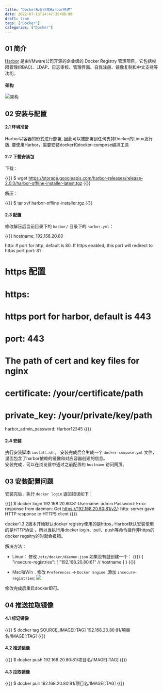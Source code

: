 ```yaml
---
title: "Docker私有仓库Harbor搭建"
date: 2022-07-13T14:47:35+08:00
draft: true
tags: ["Docker"]
categories: ["Docker"]
---
```


## 01 简介

[Harbor](https://github.com/goharbor/harbor) 是由VMware公司开源的企业级的 Docker Registry 管理项目，它包括权限管理(RBAC)、LDAP、日志审核、管理界面、自我注册、镜像复制和中文支持等功能。

#### 架构

![架构](https://pic-1257946109.cos.ap-shanghai.myqcloud.com/blog/3964954054-6075a08c9ecf9_fix732.webp)

## 02 安装与配置

#### 2.1 环境准备

Harbor以容器的形式进行部署, 因此可以被部署到任何支持Docker的Linux发行版, 要使用Harbor，需要安装docker和docker-compose编排工具

#### 2.2 下载安装包

下载：

{{<highlight shell>}}
$ wget https://storage.googleapis.com/harbor-releases/release-2.0.0/harbor-offline-installer-latest.tgz
{{</highlight>}}

解压：

{{<highlight shell>}}
$ tar xvf harbor-offline-installer.tgz
{{</highlight>}}

#### 2.3 配置

修改解压后当前目录下的 `harbor/` 目录下的 `harbor.yml`：

{{<highlight yaml>}}
hostname: 192.168.20.80

http:
    # port for http, default is 80. If https enabled, this port will redirect to https port
    port: 81

# https 配置
# https:
  # https port for harbor, default is 443
  # port: 443
  # The path of cert and key files for nginx
  # certificate: /your/certificate/path
  # private_key: /your/private/key/path

harbor_admin_password: Harbor12345
{{</highlight>}}

#### 2.4 安装

执行安装脚本 `install.sh` 。
安装完成后会生成一个 `docker-compose.yml` 文件，里面包含了harbor依赖的镜像和对应容器创建的信息。  
安装完成，可以在浏览器中通过之前配置的 `hostname` 访问网页。

## 03 安装配置问题

安装完后，执行 `docker login` 返回错误如下：

{{<highlight shell>}}
$ docker login 192.168.20.80:81
Username: admin
Password:
Error response from daemon: Get https://192.168.20.80:81/v2/: http: server gave HTTP response to HTTPS client
{{</highlight>}}

docker1.3.2版本开始默认docker registry使用的是https，·Harbor默认安装使用的是HTTP协议·，所以当执行用docker login、pull、push等命令操作非https的docker regsitry的时就会报错。

解决方法：
- Linux： 修改 `/etc/docker/daemon.json` 如果没有就创建一个：
{{<highlight json>}}
{
    "insecure-registries": [
        "192.168.20.80:81" // hostname
    ]
}
{{</highlight>}}

- Mac和Win：修改 `Preferences` -> `Docker Engine` ,添加 `insecure-registries`:
![](https://pic-1257946109.cos.ap-shanghai.myqcloud.com/blog/1657697247435.jpg)

修改完成后重启docker即可。

## 04 推送拉取镜像

#### 4.1 标记镜像
{{<highlight shell>}}
$ docker tag SOURCE_IMAGE[:TAG] 192.168.20.80:81/项目名/IMAGE[:TAG]
{{</highlight>}}

#### 4.2 推送镜像
{{<highlight shell>}}
$ docker push 192.168.20.80:81/项目名/IMAGE[:TAG]
{{</highlight>}}

#### 4.3 拉取镜像
{{<highlight shell>}}
$ docker pull 192.168.20.80:81/项目名/IMAGE[:TAG]
{{</highlight>}}

